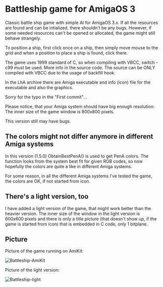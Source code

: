 # Battleship game for AmigaOS 3

Classic battle ship game with simple AI for AmigaOS 3.x. If all the resources are found and can be intialized, there shouldn't be any bugs. However, if some needed resources can't be opened or allocated, the game might still behave strangely.

To position a ship, first click once on a ship, then simply move mouse to the grid and when a position to place a ship is found, click there.

The game uses 1999 standard of C, so when compiling with VBCC, switch -c99 must be used.
More info in the source code. The source can be ONLY compiled with VBCC due to the usage of backfill hook.

In the LhA archive there are Amiga executable and info (icon) file for the executable and also the graphics.

Sorry for the typo in the "First commit"...

Please notice, that your Amiga system should have big enough resolution: The inner size of the game window is 800x800 pixels.

This version still may have bugs.

## The colors might not differ anymore in different Amiga systems

In this version (1.5.0) ObtainBestPenA() is used to get PenA colors.
The function looks from the system best fit for given RGB codes, so now hopefully the colors are quite a like in different Amiga systems.

For some reason, in all the different Amiga systems I've tested the game, the colors are OK, if not started from icon.

## There's a light version, too

I have added a light version of the game, that might work better than the heavier version. The inner size of the window in the light version is 600x600 pixels and there is only a title picture (that doesn't show up, if the game is started from icon) that is embedded in C code, only 1 bitplane.

## Picture

Picture of the game running on AmiKit:

![Battleship-AmiKit](https://github.com/user-attachments/assets/a24e5642-8173-49a6-b762-2a37f5888b8a)

Picture of the light version:

![Battleship-light](https://github.com/user-attachments/assets/201d2ede-9c66-40f7-a017-137d1ad700b4)


